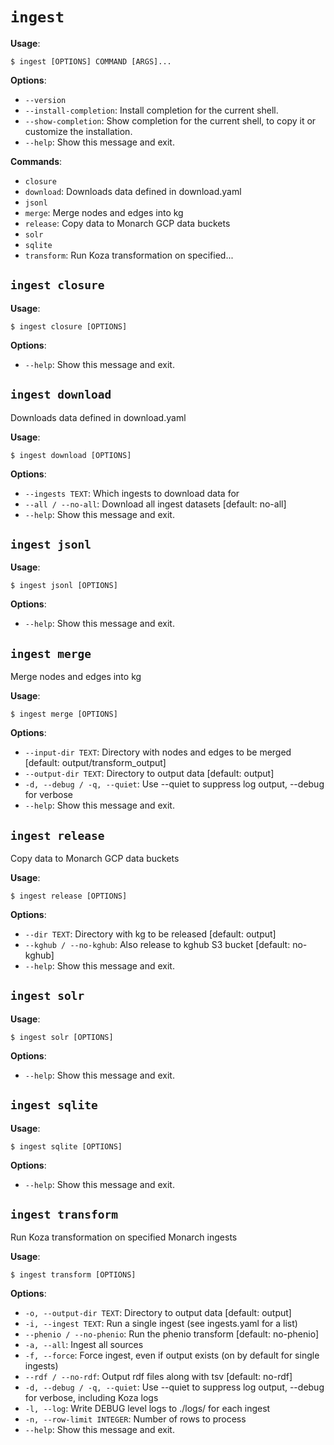 # `ingest`

**Usage**:

```console
$ ingest [OPTIONS] COMMAND [ARGS]...
```

**Options**:

* `--version`
* `--install-completion`: Install completion for the current shell.
* `--show-completion`: Show completion for the current shell, to copy it or customize the installation.
* `--help`: Show this message and exit.

**Commands**:

* `closure`
* `download`: Downloads data defined in download.yaml
* `jsonl`
* `merge`: Merge nodes and edges into kg
* `release`: Copy data to Monarch GCP data buckets
* `solr`
* `sqlite`
* `transform`: Run Koza transformation on specified...

## `ingest closure`

**Usage**:

```console
$ ingest closure [OPTIONS]
```

**Options**:

* `--help`: Show this message and exit.

## `ingest download`

Downloads data defined in download.yaml

**Usage**:

```console
$ ingest download [OPTIONS]
```

**Options**:

* `--ingests TEXT`: Which ingests to download data for
* `--all / --no-all`: Download all ingest datasets  [default: no-all]
* `--help`: Show this message and exit.

## `ingest jsonl`

**Usage**:

```console
$ ingest jsonl [OPTIONS]
```

**Options**:

* `--help`: Show this message and exit.

## `ingest merge`

Merge nodes and edges into kg

**Usage**:

```console
$ ingest merge [OPTIONS]
```

**Options**:

* `--input-dir TEXT`: Directory with nodes and edges to be merged  [default: output/transform_output]
* `--output-dir TEXT`: Directory to output data  [default: output]
* `-d, --debug / -q, --quiet`: Use --quiet to suppress log output, --debug for verbose
* `--help`: Show this message and exit.

## `ingest release`

Copy data to Monarch GCP data buckets

**Usage**:

```console
$ ingest release [OPTIONS]
```

**Options**:

* `--dir TEXT`: Directory with kg to be released  [default: output]
* `--kghub / --no-kghub`: Also release to kghub S3 bucket  [default: no-kghub]
* `--help`: Show this message and exit.

## `ingest solr`

**Usage**:

```console
$ ingest solr [OPTIONS]
```

**Options**:

* `--help`: Show this message and exit.

## `ingest sqlite`

**Usage**:

```console
$ ingest sqlite [OPTIONS]
```

**Options**:

* `--help`: Show this message and exit.

## `ingest transform`

Run Koza transformation on specified Monarch ingests

**Usage**:

```console
$ ingest transform [OPTIONS]
```

**Options**:

* `-o, --output-dir TEXT`: Directory to output data  [default: output]
* `-i, --ingest TEXT`: Run a single ingest (see ingests.yaml for a list)
* `--phenio / --no-phenio`: Run the phenio transform  [default: no-phenio]
* `-a, --all`: Ingest all sources
* `-f, --force`: Force ingest, even if output exists (on by default for single ingests)
* `--rdf / --no-rdf`: Output rdf files along with tsv  [default: no-rdf]
* `-d, --debug / -q, --quiet`: Use --quiet to suppress log output, --debug for verbose, including Koza logs
* `-l, --log`: Write DEBUG level logs to ./logs/ for each ingest
* `-n, --row-limit INTEGER`: Number of rows to process
* `--help`: Show this message and exit.
